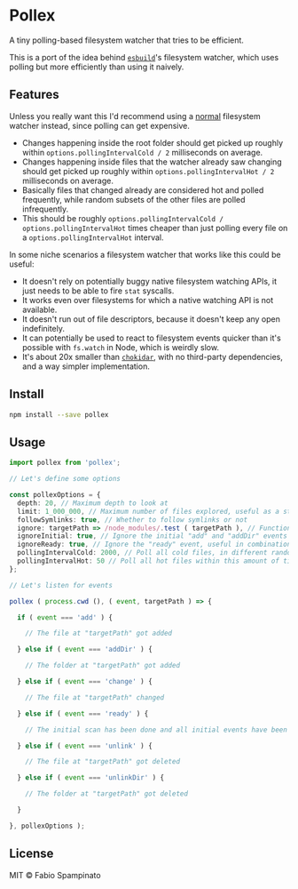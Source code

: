 # Pollex

A tiny polling-based filesystem watcher that tries to be efficient.

This is a port of the idea behind [`esbuild`](https://esbuild.github.io/api/#watch)'s filesystem watcher, which uses polling but more efficiently than using it naively.

## Features

Unless you really want this I'd recommend using a [normal](https://github.com/fabiospampinato/watcher) filesystem watcher instead, since polling can get expensive.

- Changes happening inside the root folder should get picked up roughly within `options.pollingIntervalCold / 2` milliseconds on average.
- Changes happening inside files that the watcher already saw changing should get picked up roughly within `options.pollingIntervalHot / 2` milliseconds on average.
- Basically files that changed already are considered hot and polled frequently, while random subsets of the other files are polled infrequently.
- This should be roughly `options.pollingIntervalCold / options.pollingIntervalHot` times cheaper than just polling every file on a `options.pollingIntervalHot` interval.

In some niche scenarios a filesystem watcher that works like this could be useful:

- It doesn't rely on potentially buggy native filesystem watching APIs, it just needs to be able to fire `stat` syscalls.
- It works even over filesystems for which a native watching API is not available.
- It doesn't run out of file descriptors, because it doesn't keep any open indefinitely.
- It can potentially be used to react to filesystem events quicker than it's possible with `fs.watch` in Node, which is weirdly slow.
- It's about 20x smaller than [`chokidar`](https://github.com/paulmillr/chokidar), with no third-party dependencies, and a way simpler implementation.

## Install

```sh
npm install --save pollex
```

## Usage

```ts
import pollex from 'pollex';

// Let's define some options

const pollexOptions = {
  depth: 20, // Maximum depth to look at
  limit: 1_000_000, // Maximum number of files explored, useful as a stop gap in some edge cases
  followSymlinks: true, // Whether to follow symlinks or not
  ignore: targetPath => /node_modules/.test ( targetPath ), // Function that if returns true will ignore this particular file or a directory and its descendants
  ignoreInitial: true, // Ignore the initial "add" and "addDir" events while the folder is being scanned the first time
  ignoreReady: true, // Ignore the "ready" event, useful in combination with "ignoreInitial: true" to only get notified about actual changes
  pollingIntervalCold: 2000, // Poll all cold files, in different random subsets, within this amount of time, roughly
  pollingIntervalHot: 50 // Poll all hot files within this amount of time, roughly
};

// Let's listen for events

pollex ( process.cwd (), ( event, targetPath ) => {

  if ( event === 'add' ) {

    // The file at "targetPath" got added

  } else if ( event === 'addDir' ) {

    // The folder at "targetPath" got added

  } else if ( event === 'change' ) {

    // The file at "targetPath" changed

  } else if ( event === 'ready' ) {

    // The initial scan has been done and all initial events have been emitted

  } else if ( event === 'unlink' ) {

    // The file at "targetPath" got deleted

  } else if ( event === 'unlinkDir' ) {

    // The folder at "targetPath" got deleted

  }

}, pollexOptions );
```

## License

MIT © Fabio Spampinato
